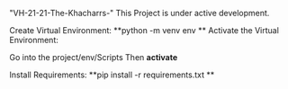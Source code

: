 "VH-21-21-The-Khacharrs-" 
This Project is under active development.

Create Virtual Environment: **python -m venv env
**
Activate the Virtual Environment:

Go into the project/env/Scripts
	Then **activate**
	
Install Requirements: **pip install -r requirements.txt
**
